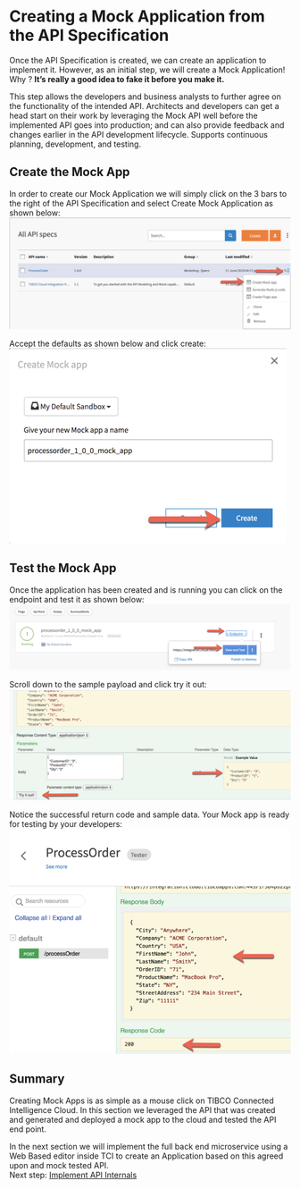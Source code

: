 # Creating a Mock  Application from the API Specification
Once the API Specification is created, we can create an application to implement it.
However, as an initial step, we will create a Mock Application!
Why ?
**It’s really a good idea to fake it before you make it.**

This step allows the developers and business analysts to further agree on the functionality of the intended API.
Architects and developers can get a head start on their work by leveraging the Mock API well before the implemented API goes into production; and can also provide feedback and changes earlier in the API development lifecycle. Supports continuous planning, development, and testing.

## Create the Mock App
In order to create our Mock Application we will simply click on the 3 bars to the right of the API Specification and select Create Mock Application as shown below:
![MOCKAPI](/images/mockapp/1.png)

Accept the defaults as shown below and click create:
![MOCKAPI](/images/mockapp/2.png)

## Test the Mock App
Once the application has been created and is running you can click on the endpoint and test it as shown below:
![MOCKAPI](/images/mockapp/3.png)

Scroll down to the sample payload and click try it out:
![MOCKAPI](/images/mockapp/4.png)

Notice the successful return code and sample data. Your Mock app is ready for testing by your developers:
![MOCKAPI](/images/mockapp/5.png)

## Summary
Creating Mock Apps is as simple as a mouse click on TIBCO Connected Intelligence Cloud.  In this section we leveraged the API that was created and generated and deployed a mock app to the cloud and tested the API end point.

In the next section we will implement the full back end microservice using a Web Based editor inside TCI to create an Application based on this agreed upon and mock tested API.  
Next step: [Implement API Internals](2.apiimplementation.md)
